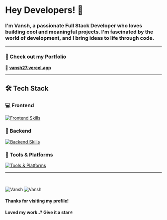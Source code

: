 # Hey Developers! 👋

### I'm **Vansh**, a passionate **Full Stack Developer** who loves building cool and meaningful projects. I'm fascinated by the world of development, and I bring ideas to life through code.

---

### 🚀 Check out my Portfolio  
🔗 [**vansh27.vercel.app**](https://vansh27.vercel.app/)

---

## 🛠️ Tech Stack

### 💻 Frontend
<p>
  <a href="https://skillicons.dev">
    <img src="https://skillicons.dev/icons?i=html,css,js,react,redux,tailwind" alt="Frontend Skills" />
  </a>
</p>

### 🧠 Backend
<p>
  <a href="https://skillicons.dev">
    <img src="https://skillicons.dev/icons?i=nodejs,express,mongodb,postgresql,mysql" alt="Backend Skills" />
  </a>
</p>

### 🧰 Tools & Platforms
<p>
  <a href="https://skillicons.dev">
    <img src="https://skillicons.dev/icons?i=git,github,vercel,npm,docker,vite,postman" alt="Tools & Platforms" />
  </a>
</p>

---
</br>
<p><img align="left" src="https://github-readme-stats.vercel.app/api/top-langs?username=vansh-vm04&show_icons=true&locale=en&layout=compact" alt="Vansh" /></p>

<p><img align="center" src="https://github-readme-streak-stats.herokuapp.com/?user=vansh-vm04&" alt="Vansh" /></p>

#### Thanks for visiting my profile! 

#### Loved my work..? Give it a star⭐

